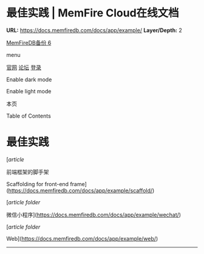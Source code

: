 # 最佳实践 | MemFire Cloud在线文档

**URL:** https://docs.memfiredb.com/docs/app/example/
**Layer/Depth:** 2

[MemFireDB备份 6](/)

menu

[官网](https://memfiredb.com/)
[论坛](https://community.memfiredb.com/)
[登录](https://cloud.memfiredb.com/auth/login)

Enable dark mode

Enable light mode

本页

Table of Contents

# 最佳实践

[*article*

前端框架的脚手架

Scaffolding for front-end frame](https://docs.memfiredb.com/docs/app/example/scaffold/)

[*article*
*folder*

微信小程序](https://docs.memfiredb.com/docs/app/example/wechat/)

[*article*
*folder*

Web](https://docs.memfiredb.com/docs/app/example/web/)

---